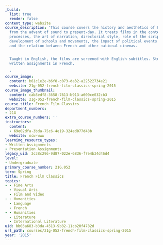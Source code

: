 ```yaml
---
_build:
  list: true
  render: false
content_type: website
course_description: 'This course covers the history and aesthetics of French cinema
  from the advent of sound to present-day. It treats films in the context of technical
  processes, the art of narration, directorial style, role of the scriptwriter, the
  development of schools and movements, the impact of political events and ideologies,
  and the relation between French and other national cinemas.


  Taught in English, the films are screened with English subtitles. Students may complete
  written assignments in French.

  '
course_image:
  content: b61c1e2e-b6f8-c873-da32-a22522734e21
  website: 21g-052-french-film-classics-spring-2015
course_image_thumbnail:
  content: cab8edf8-3658-7613-b913-a600ce032cb3
  website: 21g-052-french-film-classics-spring-2015
course_title: French Film Classics
department_numbers:
- 21G
extra_course_numbers: ''
instructors:
  content:
  - 69e02dfa-3bda-75c6-4e19-324ed077d48b
  website: ocw-www
learning_resource_types:
- Written Assignments
- Presentation Assignments
legacy_uid: 3c38c296-9d87-022e-6836-f7e4b34d46d4
level:
- Undergraduate
primary_course_number: 21G.052
term: Spring
title: French Film Classics
topics:
- - Fine Arts
  - Visual Arts
  - Film and Video
- - Humanities
  - Language
  - French
- - Humanities
  - Literature
  - International Literature
uid: bb03a683-b3da-4513-9b32-11cb20f4782d
url_path: courses/21g-052-french-film-classics-spring-2015
year: '2015'
---
```

